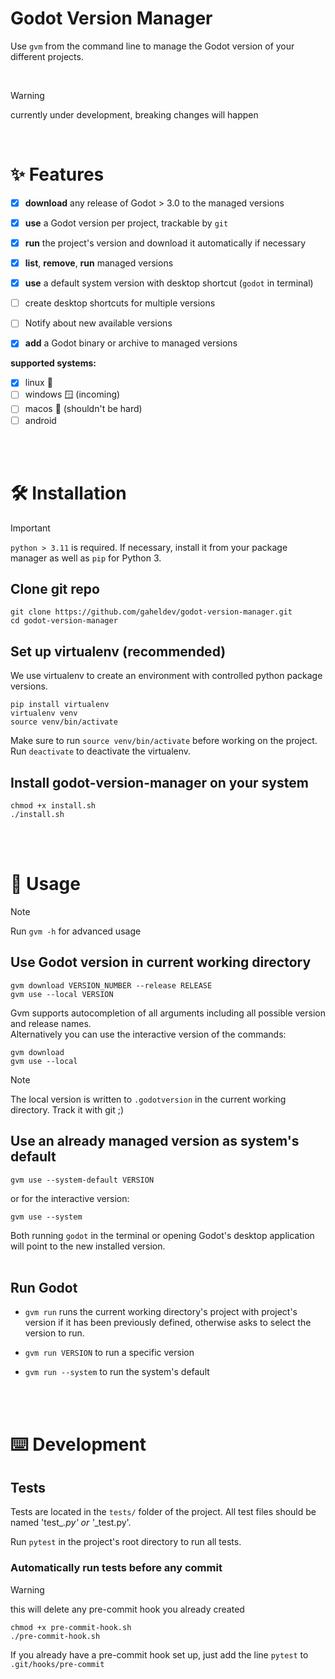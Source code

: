 # Godot Version Manager

Use `gvm` from the command line to manage the Godot version of your different projects.

<br/>

> [!WARNING]
> currently under development, breaking changes will happen

<br/>


# ✨ Features

* [x] **download** any release of Godot > 3.0 to the managed versions
* [x] **use** a Godot version per project, trackable by `git`
* [x] **run** the project's version and download it automatically if necessary
* [x] **list**, **remove**, **run** managed versions
* [x] **use** a default system version with desktop shortcut (`godot` in terminal)
* [ ] create desktop shortcuts for multiple versions
* [ ] Notify about new available versions
* [x] **add** a Godot binary or archive to managed versions


**supported systems:**
* [x] linux 🐧
* [ ] windows 🪟 (incoming)
* [ ] macos 🍎 (shouldn't be hard)
* [ ] android

<br></br>




# 🛠️ Installation

>[!IMPORTANT]
> `python > 3.11` is required. If necessary, install it from your package manager as well as `pip` for Python 3.

<!--- Seems unnecessary 
The package uses `argcomplete` to autocomplete arguments. Install it on your system using:

```
# on Ubuntu
sudo apt install python3-argcomplete
sudo activate-global-python-argcomplete
```
--->

## Clone git repo

```
git clone https://github.com/gaheldev/godot-version-manager.git
cd godot-version-manager
```

## Set up virtualenv (recommended)

We use virtualenv to create an environment with controlled python package versions. 


```
pip install virtualenv
virtualenv venv
source venv/bin/activate
```

Make sure to run `source venv/bin/activate` before working on the project. <br>
Run `deactivate` to deactivate the virtualenv.

## Install godot-version-manager on your system

```
chmod +x install.sh
./install.sh
```

<br></br>



# 📝 Usage

>[!NOTE]
> Run ```gvm -h``` for advanced usage

## Use Godot version in current working directory

```
gvm download VERSION_NUMBER --release RELEASE
gvm use --local VERSION
```

Gvm supports autocompletion of all arguments including all possible version and release names.  
Alternatively you can use the interactive version of the commands:
```
gvm download
gvm use --local
```

>[!NOTE]
> The local version is written to `.godotversion` in the current working directory. 
> Track it with git ;) 

## Use an already managed version as system's default
```
gvm use --system-default VERSION
```
or for the interactive version:
```
gvm use --system
```

Both running ```godot``` in the terminal or opening Godot's desktop application will point to the new installed version.  
<br/>


## Run Godot

* `gvm run` runs the current working directory's project with project's version if it has been previously defined, otherwise asks to select the version to run.
  
* `gvm run VERSION` to run a specific version
  
* `gvm run --system` to run the system's default

<br><br/>




# ⌨️ Development

## Tests

Tests are located in the `tests/` folder of the project. All test files should be named 'test_*.py' or '*_test.py'.

Run `pytest` in the project's root directory to run all tests. 

### Automatically run tests before any commit

> [!WARNING]
> this will delete any pre-commit hook you already created
```
chmod +x pre-commit-hook.sh
./pre-commit-hook.sh
```

If you already have a pre-commit hook set up, just add the line `pytest` to `.git/hooks/pre-commit`
